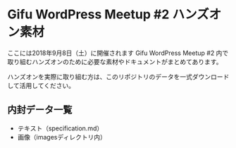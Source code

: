 # Gifu WordPress Meetup #2 ハンズオン素材
ここには2018年9月8日（土）に開催されます Gifu WordPress Meetup #2 内で取り組むハンズオンのために必要な素材やドキュメントがまとめてあります。

ハンズオンを実際に取り組む方は、このリポジトリのデータを一式ダウンロードして活用してください。

## 内封データ一覧
- テキスト（specification.md）
- 画像（imagesディレクトリ内）
